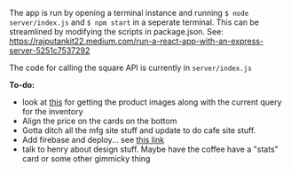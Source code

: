 The app is run by opening a terminal instance and running `$ node server/index.js` and `$ npm start` in a seperate terminal. This can be streamlined by modifying the scripts in package.json. See: https://rajputankit22.medium.com/run-a-react-app-with-an-express-server-5251c7537292

The code for calling the square API is currently in `server/index.js`

__To-do:__
- look at [this](https://developer.squareup.com/reference/square/objects/CatalogImage) for getting the product images along with the current query for the inventory
- Align the price on the cards on the bottom
- Gotta ditch all the mfg site stuff and update to do cafe site stuff.
- Add firebase and deploy... see [this link](https://dev.to/ting682/e-commerce-payments-using-firebase-nodejs-and-square-api-40jn)
- talk to henry about design stuff. Maybe have the coffee have a "stats" card or some other gimmicky thing


